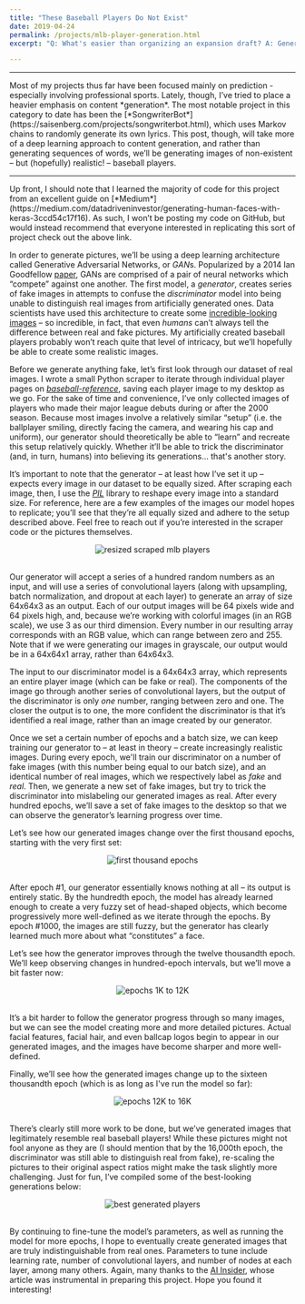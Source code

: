 ```yaml
---
title: "These Baseball Players Do Not Exist"
date: 2019-04-24
permalink: /projects/mlb-player-generation.html
excerpt: "Q: What's easier than organizing an expansion draft? A: Generating your own roster of fake baseball players."

---
```

<hr>
Most of my projects thus far have been focused mainly on prediction - especially involving professional sports. Lately, though, I’ve tried to place a heavier emphasis on content *generation*. The most notable project in this category to date has been the [*SongwriterBot*](https://saisenberg.com/projects/songwriterbot.html), which uses Markov chains to randomly generate its own lyrics. This post, though, will take more of a deep learning approach to content generation, and rather than generating sequences of words, we’ll be generating images of non-existent – but (hopefully) realistic! – baseball players.
<hr>
Up front, I should note that I learned the majority of code for this project from an excellent guide on [*Medium*](https://medium.com/datadriveninvestor/generating-human-faces-with-keras-3ccd54c17f16). As such, I won’t be posting my code on GitHub, but would instead recommend that everyone interested in replicating this sort of project check out the above link.

In order to generate pictures, we’ll be using a deep learning architecture called Generative Adversarial Networks, or <i>GAN</i>s. Popularized by a 2014 Ian Goodfellow [paper](https://arxiv.org/abs/1406.2661), GANs are comprised of a pair of neural networks which “compete” against one another. The first model, a *generator*, creates series of fake images in attempts to confuse the *discriminator* model into being unable to distinguish real images from artificially generated ones. Data scientists have used this architecture to create some [incredible-looking images](https://thispersondoesnotexist.com/) – so incredible, in fact, that even *humans* can’t always tell the difference between real and fake pictures. My artificially created baseball players probably won’t reach quite that level of intricacy, but we’ll hopefully be able to create some realistic images.

Before we generate anything fake, let’s first look through our dataset of real images. I wrote a small Python scraper to iterate through individual player pages on [*baseball-reference*](https://www.baseball-reference.com/), saving each player image to my desktop as we go. For the sake of time and convenience, I’ve only collected images of players who made their major league debuts during or after the 2000 season. Because most images involve a relatively similar “setup” (i.e. the ballplayer smiling, directly facing the camera, and wearing his cap and uniform), our generator should theoretically be able to “learn” and recreate this setup relatively quickly. Whether it’ll be able to trick the discriminator (and, in turn, humans) into believing its generations... that's another story.

It’s important to note that the generator – at least how I’ve set it up – expects every image in our dataset to be equally sized. After scraping each image, then, I use the [*PIL*](https://pillow.readthedocs.io/en/stable/) library to reshape every image into a standard size. For reference, here are a few examples of the images our model hopes to replicate; you’ll see that they’re all equally sized and adhere to the setup described above. Feel free to reach out if you’re interested in the scraper code or the pictures themselves.

<center><img src="{{ site.url }}{{ site.baseurl }}/images/mlb-player-generation/images/resized_scraped_images_sample.png" alt="resized scraped mlb players"></center><br>

Our generator will accept a series of a hundred random numbers as an input, and will use a series of convolutional layers (along with upsampling, batch normalization, and dropout at each layer) to generate an array of size 64x64x3 as an output. Each of our output images will be 64 pixels wide and 64 pixels high, and, because we’re working with colorful images (in an RGB scale), we use 3 as our third dimension. Every number in our resulting array corresponds with an RGB value, which can range between zero and 255. Note that if we were generating our images in grayscale, our output would be in a 64x64x1 array, rather than 64x64x3.

The input to our discriminator model is a 64x64x3 array, which represents an entire player image (which can be fake or real). The components of the image go through another series of convolutional layers, but the output of the discriminator is only *one* number, ranging between zero and one. The closer the output is to one, the more confident the discriminator is that it’s identified a real image, rather than an image created by our generator.

Once we set a certain number of epochs and a batch size, we can keep training our generator to – at least in theory – create increasingly realistic images. During every epoch, we'll train our discriminator on a number of fake images (with this number being equal to our batch size), and an identical number of real images, which we respectively label as *fake* and *real*. Then, we generate a new set of fake images, but try to trick the discriminator into mislabeling our generated images as real. After every hundred epochs, we’ll save a set of fake images to the desktop so that we can observe the generator’s learning progress over time.

Let’s see how our generated images change over the first thousand epochs, starting with the very first set:

<center><img src="{{ site.url }}{{ site.baseurl }}/images/mlb-player-generation/images/gif_0-1000.gif" alt="first thousand epochs"></center><br>

After epoch #1, our generator essentially knows nothing at all – its output is entirely static. By the hundredth epoch, the model has already learned enough to create a very fuzzy set of head-shaped objects, which become progressively more well-defined as we iterate through the epochs. By epoch #1000, the images are still fuzzy, but the generator has clearly learned much more about what “constitutes” a face.

Let’s see how the generator improves through the twelve thousandth epoch. We’ll keep observing changes in hundred-epoch intervals, but we’ll move a bit faster now:

<center><img src="{{ site.url }}{{ site.baseurl }}/images/mlb-player-generation/images/gif_1000-12000.gif" alt="epochs 1K to 12K"></center><br>

It’s a bit harder to follow the generator progress through so many images, but we can see the model creating more and more detailed pictures. Actual facial features, facial hair, and even ballcap logos begin to appear in our generated images, and the images have become sharper and more well-defined.

Finally, we’ll see how the generated images change up to the sixteen thousandth epoch (which is as long as I've run the model so far):

<center><img src="{{ site.url }}{{ site.baseurl }}/images/mlb-player-generation/images/gif_12000-16000.gif" alt="epochs 12K to 16K"></center><br>

There’s clearly still more work to be done, but we’ve generated images that legitimately resemble real baseball players! While these pictures might not fool anyone as they are (I should mention that by the 16,000th epoch, the discriminator was still able to distinguish real from fake), re-scaling the pictures to their original aspect ratios might make the task slightly more challenging. Just for fun, I’ve compiled some of the best-looking generations below:

<center><img src="{{ site.url }}{{ site.baseurl }}/images/mlb-player-generation/images/best_generated_images.png" alt="best generated players"></center><br>

By continuing to fine-tune the model’s parameters, as well as running the model for more epochs, I hope to eventually create generated images that are truly indistinguishable from real ones. Parameters to tune include learning rate, number of convolutional layers, and number of nodes at each layer, among many others. Again, many thanks to the [AI Insider](https://medium.com/datadriveninvestor/generating-human-faces-with-keras-3ccd54c17f16), whose article was instrumental in preparing this project. Hope you found it interesting!

